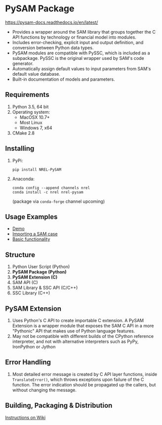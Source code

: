 # PySAM Package

https://pysam-docs.readthedocs.io/en/latest/

* Provides a wrapper around the SAM library that groups together the C API functions by technology or financial model into modules.
* Includes error-checking, explicit input and output definition, and conversion between Python data types.
* PySAM modules are compatible with PySSC, which is included as a subpackage. PySSC is the original wrapper used by SAM's code generator.
* Automatically assign default values to input parameters from SAM's default value database.
* Built-in documentation of models and parameters.


## Requirements
1. Python 3.5, 64 bit
2. Operating system:
	- MacOSX 10.7+
	- Most Linux
	- Windows 7, x64
3. CMake 2.8


## Installing
1. PyPi:
	```
	pip install NREL-PySAM
	```

2. Anaconda:
	```
	conda config --append channels nrel
	conda install -c nrel nrel-pysam
	```
	(package via `conda-forge` channel upcoming)


## Usage Examples
- [Demo](https://github.com/NREL/pysam/blob/master/demo.py)
- [Importing a SAM case](https://nrel-pysam.readthedocs.io/en/latest/Import.html)
- [Basic functionality](https://github.com/NREL/pysam/blob/master/tests/test_pysam_all.py)


## Structure

1. Python User Script (Python)
2. __PySAM Package (Python)__
3. __PySAM Extension (C)__
4. SAM API (C)
5. SAM Library & SSC API (C/C++)
6. SSC Library (C++)


## PySAM Extension

1. Uses Python's C API to create importable C extension. A PySAM Extension is a wrapper module that exposes the SAM C API in a more "Pythonic" API that makes use of Python language features.
2. May not be compatible with different builds of the CPython reference interpreter, and not with alternative interpreters such as PyPy, IronPython or Jython 


## Error Handling

1. Most detailed error message is created by C API layer functions, inside `TranslateError()`, which throws exceptions upon failure of the C function. The error indication should be propagated up the callers, but without changing the message.


## Building, Packaging & Distribution

[Instructions on Wiki](https://github.com/NREL/pysam/wiki/Building,-Packaging-and-Distributing)
